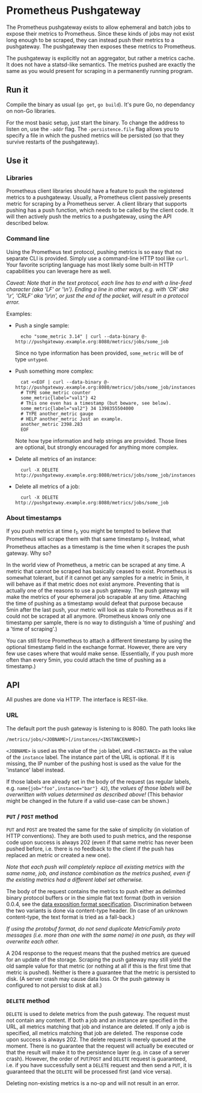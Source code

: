# Prometheus Pushgateway

The Prometheus pushgateway exists to allow ephemeral and batch jobs to
expose their metrics to Prometheus. Since these kinds of jobs may not
exist long enough to be scraped, they can instead push their metrics
to a pushgateway. The pushgateway then exposes these metrics to
Prometheus.

The pushgateway is explicitly not an aggregator, but rather a metrics
cache. It does not have a statsd-like semantics. The metrics pushed
are exactly the same as you would present for scraping in a
permanently running program.

## Run it

Compile the binary as usual (`go get`, `go build`). It's pure Go, no
dependancy on non-Go libraries.

For the most basic setup, just start the binary. To change the address
to listen on, use the `-addr` flag. The `-persistence.file` flag
allows you to specify a file in which the pushed metrics will be
persisted (so that they survive restarts of the pushgateway).

## Use it

### Libraries

Prometheus client libraries should have a feature to push the
registered metrics to a pushgateway. Usually, a Prometheus client
passively presents metric for scraping by a Prometheus server. A
client library that supports pushing has a push function, which needs
to be called by the client code. It will then actively push the
metrics to a pushgateway, using the API described below.

### Command line

Using the Prometheus text protocol, pushing metrics is so easy that no
separate CLI is provided. Simply use a command-line HTTP tool like
`curl`. Your favorite scripting language has most likely some built-in
HTTP capabilities you can leverage here as well.

*Caveat: Note that in the text protocol, each line has to end with a
line-feed character (aka 'LF' or '\n'). Ending a line in other ways,
e.g. with 'CR' aka '\r', 'CRLF' aka '\r\n', or just the end of the
packet, will result in a protocol error.*

Examples:

* Push a single sample:

        echo "some_metric 3.14" | curl --data-binary @- http://pushgateway.example.org:8080/metrics/jobs/some_job

  Since no type information has been provided, `some_metric` will be of type `untyped`.

* Push something more complex:

        cat <<EOF | curl --data-binary @- http://pushgateway.example.org:8080/metrics/jobs/some_job/instances/some_instance
        # TYPE some_metric counter
        some_metric{label="val1"} 42
        # This one even has a timestamp (but beware, see below).
        some_metric{label="val2"} 34 1398355504000
        # TYPE another_metric gauge
        # HELP another_metric Just an example.
        another_metric 2398.283
        EOF

  Note how type information and help strings are provided. Those lines
  are optional, but strongly encouraged for anything more complex.

* Delete all metrics of an instance:

        curl -X DELETE http://pushgateway.example.org:8080/metrics/jobs/some_job/instances/some_instance

* Delete all metrics of a job:

        curl -X DELETE http://pushgateway.example.org:8080/metrics/jobs/some_job

### About timestamps

If you push metrics at time *t<sub>1</sub>*, you might be tempted to
believe that Prometheus will scrape them with that same timestamp
*t<sub>1</sub>*. Instead, what Prometheus attaches as a timestamp is
the time when it scrapes the push gateway. Why so?

In the world view of Prometheus, a metric can be scraped at any
time. A metric that cannot be scraped has basically ceased to
exist. Prometheus is somewhat tolerant, but if it cannot get any
samples for a metric in 5min, it will behave as if that metric does
not exist anymore. Preventing that is actually one of the reasons to
use a push gateway. The push gateway will make the metrics of your
ephemeral job scrapable at any time. Attaching the time of pushing as
a timestamp would defeat that purpose because 5min after the last
push, your metric will look as stale to Prometheus as if it could not
be scraped at all anymore. (Prometheus knows only one timestamp per
sample, there is no way to distinguish a 'time of pushing' and a 'time
of scraping'.)

You can still force Prometheus to attach a different timestamp by
using the optional timestamp field in the exchange format. However,
there are very few use cases where that would make
sense. (Essentially, if you push more often than every 5min, you
could attach the time of pushing as a timestamp.) 

## API

All pushes are done via HTTP. The interface is REST-like.

### URL

The default port the push gateway is listening to is 8080. The path looks like

    /metrics/jobs/<JOBNAME>[/instances/<INSTANCENAME>]

`<JOBNAME>` is used as the value of the `job` label, and `<INSTANCE>`
as the value of the `instance` label. The instance part of the URL is
optional. If it is missing, the IP number of the pushing host is used
as the value for the 'instance' label instead.

If those labels are already set in the body of the request (as regular
labels, e.g. `name{job="foo",instance="bar"} 42`), _the values of
those labels will be overwritten with values determined as described
above!_ (This behavior might be changed in the future if a valid
use-case can be shown.)

### `PUT` / `POST` method

`PUT` and `POST` are treated the same for the sake of simplicity (in
violation of HTTP conventions).  They are both used to push metrics,
and the response code upon success is always 202 (even if that same
metric has never been pushed before, i.e. there is no feedback to the
client if the push has replaced an metric or created a new one).

_Note that each push will completely replace all existing metrics with
the same name, job, and instance combination as the metrics pushed,
even if the existing metrics had a different label set otherwise._

The body of the request contains the metrics to push either as delimited binary protocol
buffers or in the simple flat text format (both in version 0.0.4, see the
[data exposition format specification](https://docs.google.com/document/d/1ZjyKiKxZV83VI9ZKAXRGKaUKK2BIWCT7oiGBKDBpjEY/edit?usp=sharing). Discrimination between the two variants is done via content-type
header. (In case of an unknown content-type, the text format is tried as a fall-back.)

_If using the protobuf format, do not send duplicate MetricFamily
proto messages (i.e. more than one with the same name) in one push, as
they will overwrite each other._

A 204 response to the request means that the pushed metrics are queued
for an update of the storage. Scraping the push gateway may still
yield the old sample value for that metric (or nothing at all if this
is the first time that metric is pushed). Neither is there a guarantee
that the metric is persisted to disk. (A server crash may cause data
loss. Or the push gateway is configured to not persist to disk at all.)

### `DELETE` method

`DELETE` is used to delete metrics from the push gateway. The request
must not contain any content. If both a job and an instance are
specified in the URL, all metrics matching that job and instance are
deleted. If only a job is specified, all metrics matching that job are
deleted. The response code upon success is always 202. The delete
request is merely queued at the moment. There is no guarantee that the
request will actually be executed or that the result will make it to
the persistence layer (e.g. in case of a server crash). However, the
order of `PUT`/`POST` and `DELETE` request is guaranteed, i.e. if you
have successfully sent a `DELETE` request and then send a `PUT`, it is
guaranteed that the `DELETE` will be processed first (and vice versa).

Deleting non-existing metrics is a no-op and will not result in an
error.